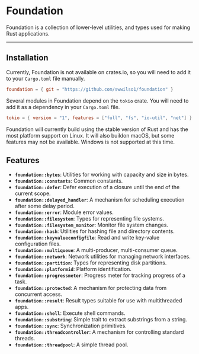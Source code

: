 # Foundation

Foundation is a collection of lower-level utilities, and types used for making Rust applications.

--------

## Installation

Currently, Foundation is not available on crates.io, so you will need to add it to your `Cargo.toml` file manually.

```toml
foundation = { git = "https://github.com/swwilso1/foundation" }
```

Several modules in Foundation depend on the `tokio` crate. You will need to add it as a
dependency in your `Cargo.toml` file.

```toml
tokio = { version = "1", features = ["full", "fs", "io-util", "net"] }
```

Foundation will currently build using the stable version of Rust and has the most platform
support on Linux. It will also buildon macOS, but some features may not be available. Windows
is not supported at this time.

## Features

- **`foundation::bytes`**: Utilities for working with capacity and size in bytes.
- **`foundation::constants`**: Common constants.
- **`foundation::defer`**: Defer execution of a closure until the end of the current scope.
- **`foundation::delayed_handler`**: A mechanism for scheduling execution after some delay period.
- **`foundation::error`**: Module error values.
- **`foundation::filesystem`**: Types for representing file systems.
- **`foundation::filesystem_monitor`**: Monitor file system changes.
- **`foundation::hash`**: Utilities for hashing file and directory contents.
- **`foundation::keyvalueconfigfile`**: Read and write key-value configuration files.
- **`foundation::multiqueue`**: A multi-producer, multi-consumer queue.
- **`foundation::network`**: Network utilities for managing network interfaces.
- **`foundation::partition`**: Types for representing disk partitions.
- **`foundation::platformid`**: Platform identification.
- **`foundation::progressmeter`**: Progress meter for tracking progress of a task.
- **`foundation::protected`**: A mechanism for protecting data from concurrent access.
- **`foundation::result`**: Result types suitable for use with multithreaded apps.
- **`foundation::shell`**: Execute shell commands.
- **`foundation::substring`**: Simple trait to extract substrings from a string.
- **`foundation::sync`**: Synchronization primitives.
- **`foundation::threadcontroller`**: A mechanism for controlling standard threads.
- **`foundation::threadpool`**: A simple thread pool.